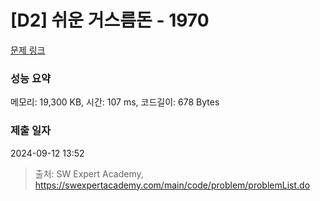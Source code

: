 # [D2] 쉬운 거스름돈 - 1970 

[문제 링크](https://swexpertacademy.com/main/code/problem/problemDetail.do?contestProbId=AV5PsIl6AXIDFAUq) 

### 성능 요약

메모리: 19,300 KB, 시간: 107 ms, 코드길이: 678 Bytes

### 제출 일자

2024-09-12 13:52



> 출처: SW Expert Academy, https://swexpertacademy.com/main/code/problem/problemList.do